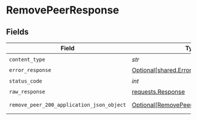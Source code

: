 # RemovePeerResponse


## Fields

| Field                                                                                             | Type                                                                                              | Required                                                                                          | Description                                                                                       |
| ------------------------------------------------------------------------------------------------- | ------------------------------------------------------------------------------------------------- | ------------------------------------------------------------------------------------------------- | ------------------------------------------------------------------------------------------------- |
| `content_type`                                                                                    | *str*                                                                                             | :heavy_check_mark:                                                                                | N/A                                                                                               |
| `error_response`                                                                                  | [Optional[shared.ErrorResponse]](../../models/shared/errorresponse.md)                            | :heavy_minus_sign:                                                                                | error                                                                                             |
| `status_code`                                                                                     | *int*                                                                                             | :heavy_check_mark:                                                                                | N/A                                                                                               |
| `raw_response`                                                                                    | [requests.Response](https://requests.readthedocs.io/en/latest/api/#requests.Response)             | :heavy_minus_sign:                                                                                | N/A                                                                                               |
| `remove_peer_200_application_json_object`                                                         | [Optional[RemovePeer200ApplicationJSON]](../../models/operations/removepeer200applicationjson.md) | :heavy_minus_sign:                                                                                | successful operation                                                                              |